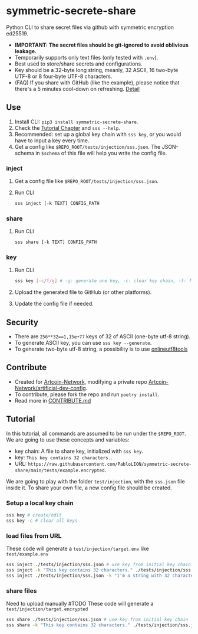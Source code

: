# symmetric-secrete-share

Python CLI to share secret files via github with symmetric encryption ed25519.

- **IMPORTANT: The secret files should be git-ignored to avoid oblivious leakage.**
- Temporarily supports only text files (only tested with `.env`).
- Best used to store/share secrets and configurations.
- Key should be a 32-byte long string, meanly, 32 ASCII, 16 two-byte UTF-8 or 8 four-byte UTF-8 characters.
- (FAQ) If you share with GitHub (like the example), please notice that there's a 5 minutes cool-down on refreshing. [Detail](https://stackoverflow.com/questions/46551413/github-not-update-raw-after-commit)

## Use

1. Install CLI: `pip3 install symmetric-secrete-share`.
2. Check the [Tutorial Chapter](#Tutorial) and `sss --help`.
3. Recommended: set up a global key chain with `sss key`, or you would have to input a key every time.
4. Get a config like `$REPO_ROOT/tests/injection/sss.json`. The JSON-schema in `$schema` of this file will help you write the config file.

### inject

1. Get a config file like `$REPO_ROOT/tests/injection/sss.json`.
2. Run CLI

   ```bash
   sss inject [-k TEXT] CONFIG_PATH
   ```

### share

1. Run CLI

   ```bash
   sss share [-k TEXT] CONFIG_PATH
   ```

### key

1. Run CLI

   ```bash
   sss key [-c/f/g] # -g: generate one key, -c: clear key chain, -f: force
   ```

2. Upload the generated file to GitHub (or other platforms).
3. Update the config file if needed.

## Security

- There are `256**32==1,15e+77` keys of 32 of ASCII (one-byte utf-8 string).
- To generate ASCII key, you can use `sss key --generate`.
- To generate two-byte utf-8 string, a possibility is to use [onlineutf8tools](https://onlineutf8tools.com/generate-random-utf8?&length=16&count=8&bytes-per-char=2)

## Contribute

- Created for [Artcoin-Network](https://github.com/Artcoin-Network/), modifying a private repo [Artcoin-Network/artificial-dev-config](https://github.com/Artcoin-Network/artificial-dev-config).
- To contribute, please fork the repo and run `poetry install`.
- Read more in [CONTRIBUTE.md](./docs/CONTRIBUTE.md)

## Tutorial

In this tutorial, all commands are assumed to be run under the `$REPO_ROOT`. We are going to use these concepts and variables:

- key chain: A file to share key, initialized with `sss key`.
- key: `This key contains 32 characters.`.
- URL: `https://raw.githubusercontent.com/PabloLION/symmetric-secrete-share/main/tests/example.encrypted`.

We are going to play with the folder `test/injection`, with the `sss.json` file inside it. To share your own file, a new config file should be created.

### Setup a local key chain

```bash
sss key # create/edit
sss key -c # clear all keys
```

### load files from URL

These code will generate a `test/injection/target.env` like `test/example.env`

```bash
sss inject ./tests/injection/sss.json # use key from initial key chain
sss inject -k "This key contains 32 characters." ./tests/injection/sss.json
sss inject ./tests/injection/sss.json -k "I'm a string with 32 characters." # fail
```

### share files

Need to upload manually #TODO
These code will generate a `test/injection/target.encrypted`

```bash
sss share ./tests/injection/sss.json # use key from initial key chain
sss share -k "This key contains 32 characters." ./tests/injection/sss.json
```
